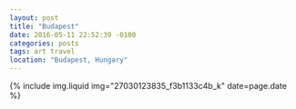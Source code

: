 ```yaml
---
layout: post
title: "Budapest"
date: 2016-05-11 22:52:39 -0100
categories: posts
tags: art travel
location: "Budapest, Hungary"
---
```


{% include img.liquid img="27030123835_f3b1133c4b_k" date=page.date %}
